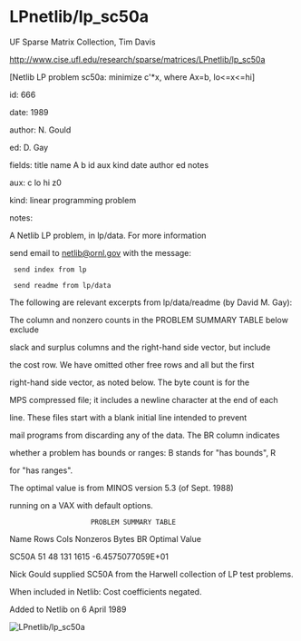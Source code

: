 # LPnetlib/lp_sc50a

 UF Sparse Matrix Collection, Tim Davis

 http://www.cise.ufl.edu/research/sparse/matrices/LPnetlib/lp_sc50a

 [Netlib LP problem sc50a: minimize c'*x, where Ax=b, lo<=x<=hi]

 id: 666

 date: 1989

 author: N. Gould

 ed: D. Gay

 fields: title name A b id aux kind date author ed notes

 aux: c lo hi z0

 kind: linear programming problem

 notes:

 A Netlib LP problem, in lp/data.  For more information                    

 send email to netlib@ornl.gov with the message:                           

                                                                           

 	 send index from lp                                                      

 	 send readme from lp/data                                                

                                                                           

 The following are relevant excerpts from lp/data/readme (by David M. Gay):

                                                                           

 The column and nonzero counts in the PROBLEM SUMMARY TABLE below exclude  

 slack and surplus columns and the right-hand side vector, but include     

 the cost row.  We have omitted other free rows and all but the first      

 right-hand side vector, as noted below.  The byte count is for the        

 MPS compressed file; it includes a newline character at the end of each   

 line.  These files start with a blank initial line intended to prevent    

 mail programs from discarding any of the data.  The BR column indicates   

 whether a problem has bounds or ranges:  B stands for "has bounds", R     

 for "has ranges".                                                         

                                                                           

 The optimal value is from MINOS version 5.3 (of Sept. 1988)               

 running on a VAX with default options.                                    

                                                                           

                        PROBLEM SUMMARY TABLE                              

                                                                           

 Name       Rows   Cols   Nonzeros    Bytes  BR      Optimal Value         

 SC50A        51     48      131       1615       -6.4575077059E+01        

                                                                           

 Nick Gould supplied SC50A from the Harwell collection of LP test problems.

 When included in Netlib: Cost coefficients negated.                       

                                                                           

 Added to Netlib on  6 April 1989                                          

![LPnetlib/lp_sc50a](http://yifanhu.net/GALLERY/GRAPHS/GIF_SMALL/LPnetlib@lp_sc50a.gif)
